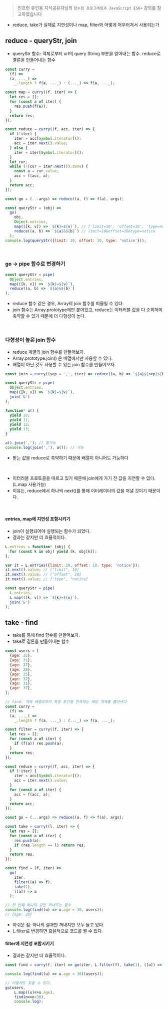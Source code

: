 > 인프런 유인동 지식공유자님의 `함수형 프로그래밍과 JavaScript ES6+` 강의를 참고하였습니다

- reduce, take가 실제로 지연성이나 map, filter와 어떻게 어우러져서 사용되는가

## reduce - queryStr, join

- queryStr 함수: 객체로부터 url의 query String 부분을 얻어내는 함수. reduce로 결론을 만들어내는 함수

```javascript
const curry =
  (f) =>
  (a, ..._) =>
    _.length ? f(a, ..._) : (..._) => f(a, ..._);

const map = curry((f, iter) => {
  let res = [];
  for (const a of iter) {
    res.push(f(a));
  }
  return res;
});

const reduce = curry((f, acc, iter) => {
  if (!iter) {
    iter = acc[Symbol.iterator]();
    acc = iter.next().value;
  } else {
    iter = iter[Symbol.iterator]();
  }
  let cur;
  while (!(cur = iter.next()).done) {
    const a = cur.value;
    acc = f(acc, a);
  }
  return acc;
});

const go = (...args) => reduce((a, f) => f(a), args);

const queryStr = (obj) =>
  go(
    obj,
    Object.entries,
    map(([k, v]) => `${k}=${v}`), // ['limit=10', 'offset=10', 'type=notice']
    reduce((a, b) => `${a}&${b}`) // limit=10&offset=10&type=notice
  );
console.log(queryStr({limit: 10, offset: 10, type: 'notice'}));
```

<br />

### go -> pipe 함수로 변경하기

```javascript
const queryStr = pipe(
  Object.entries,
  map(([k, v]) => `${k}=${v}`),
  reduce((a, b) => `${a}&${b}`)
);
```

- reduce 함수 같은 경우, Array의 join 함수를 떠올릴 수 있다.
- join 함수는 Array.prototype에만 붙어있고, reduce는 이터러블 값을 다 순회하며 축약할 수 있기 때문에 더 다형성이 높다.

<br />

### 다형성이 높은 join 함수

- reduce 계열의 join 함수를 만들어보자.
- Array.prototype.join() 은 배열에서만 사용할 수 있다.
- 배열이 아닌 것도 사용할 수 있는 join 함수를 만들어보자.

```javascript
const join = curry((sep = ',', iter) => reduce((a, b) => `${a}${sep}${b}`, iter));

const queryStr = pipe(
  Object.entries,
  map(([k, v]) => `${k}=${v}`),
  join('&')
);

function* a() {
  yield 10;
  yield 11;
  yield 12;
  yield 13;
}

a().join(','); // 불가능
console.log(join(','), a()); // 가능
```

- 받는 값을 reduce로 축약하기 때문에 배열이 아니어도 가능하다

<br />

- 이터러블 프로토콜을 따르고 있기 때문에 join에게 가기 전 값을 지연할 수 있다. (L.map 사용가능)
- 이유는, reduce에서 하나씩 next()를 통해 이터레이터의 값을 꺼낼 것이기 때문이다.

<br />

#### entries, map에 지연성 포함시키기

- join이 실행되어야 실행되는 함수가 되었다.
- 결과는 같지만 더 효율적이다.

```javascript
L.entries = function* (obj) {
  for (const k in obj) yield [k, obj[k]];
};

var it = L.entries({limit: 10, offset: 10, type: 'notice'});
it.next().value; // ["limit", 10]
it.next().value; // ["offset", 10]
it.next().value; // ["type", "notice]

const queryStr = pipe(
  L.entries,
  L.map(([k, v]) => `${k}=${v}`),
  join('&')
);
```

## take - find

- take를 통해 find 함수를 만들어보자.
- take로 결론을 만들어내는 함수

```javascript
const users = [
  {age: 32},
  {age: 31},
  {age: 37},
  {age: 28},
  {age: 25},
  {age: 32},
  {age: 31},
  {age: 37},
];

// find: 객체 배열로부터 특정 조건을 만족하는 해당 객체를 뽑아낸다
const curry =
  (f) =>
  (a, ..._) =>
    _.length ? f(a, ..._) : (..._) => f(a, ..._);

const filter = curry((f, iter) => {
  let res = [];
  for (const a of iter) {
    if (f(a)) res.push(a);
  }
  return res;
});

const reduce = curry((f, acc, iter) => {
  if (!iter) {
    iter = acc[Symbol.iterator]();
    acc = iter.next().value;
  }
  for (const a of iter) {
    acc = f(acc, a);
  }
  return acc;
});

const go = (...args) => reduce((a, f) => f(a), args);

const take = curry((l, iter) => {
  let res = [];
  for (const a of iter) {
    res.push(a);
    if (res.length == l) return res;
  }
  return res;
});

const find = (f, iter) =>
  go(
    iter,
    filter((a) => f),
    take(1),
    ([a]) => a
  );

// 첫 번째 하나의 값만 꺼내주는 함수
console.log(find((u) => u.age < 30, users));
// {age: 28}
```

- 아쉬운 점: 하나의 결과만 꺼내지만 모두 돌고 있다.
- L.filter로 변경하면 효율적으로 코드를 짤 수 있다.

#### filter에 지연성 포함시키기

- 결과는 같지만 더 효율적이다.

```javascript
const find = curry(f, iter) => go(iter, L.filter(f), take(1), ([a]) => a);

console.log(find((u) => u.age < 30)(users));

// 이렇게도 찾을 수 있다.
go(users,
    L.map((u)=>u.age),
    find(n=>n<30),
    console.log);
```
